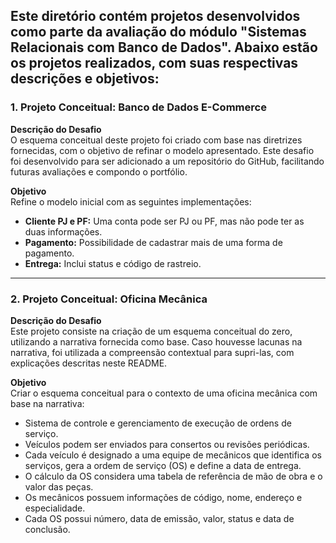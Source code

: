 ## Este diretório contém projetos desenvolvidos como parte da avaliação do módulo **"Sistemas Relacionais com Banco de Dados"**. Abaixo estão os projetos realizados, com suas respectivas descrições e objetivos:

### 1. Projeto Conceitual: Banco de Dados E-Commerce

**Descrição do Desafio**  
O esquema conceitual deste projeto foi criado com base nas diretrizes fornecidas, com o objetivo de refinar o modelo apresentado. Este desafio foi desenvolvido para ser adicionado a um repositório do GitHub, facilitando futuras avaliações e compondo o portfólio.

**Objetivo**  
Refine o modelo inicial com as seguintes implementações:  
- **Cliente PJ e PF:** Uma conta pode ser PJ ou PF, mas não pode ter as duas informações.  
- **Pagamento:** Possibilidade de cadastrar mais de uma forma de pagamento.  
- **Entrega:** Inclui status e código de rastreio.  

---

### 2. Projeto Conceitual: Oficina Mecânica

**Descrição do Desafio**  
Este projeto consiste na criação de um esquema conceitual do zero, utilizando a narrativa fornecida como base. Caso houvesse lacunas na narrativa, foi utilizada a compreensão contextual para supri-las, com explicações descritas neste README.

**Objetivo**  
Criar o esquema conceitual para o contexto de uma oficina mecânica com base na narrativa:  
- Sistema de controle e gerenciamento de execução de ordens de serviço.  
- Veículos podem ser enviados para consertos ou revisões periódicas.  
- Cada veículo é designado a uma equipe de mecânicos que identifica os serviços, gera a ordem de serviço (OS) e define a data de entrega.  
- O cálculo da OS considera uma tabela de referência de mão de obra e o valor das peças.  
- Os mecânicos possuem informações de código, nome, endereço e especialidade.  
- Cada OS possui número, data de emissão, valor, status e data de conclusão.  
